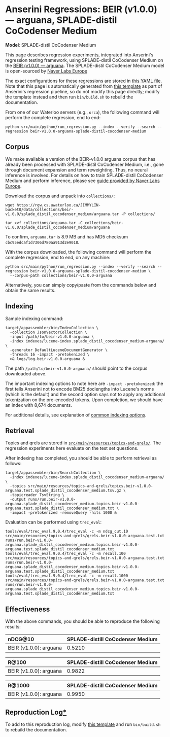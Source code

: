 # Anserini Regressions: BEIR (v1.0.0) &mdash; arguana, SPLADE-distil CoCodenser Medium

**Model**: SPLADE-distil CoCodenser Medium

This page describes regression experiments, integrated into Anserini's regression testing framework, using SPLADE-distil CoCodenser Medium on the [BEIR (v1.0.0) &mdash; arguana](http://beir.ai/).
The SPLADE-distil CoCodenser Medium model is open-sourced by [Naver Labs Europe](https://europe.naverlabs.com/research/machine-learning-and-optimization/splade-models)

The exact configurations for these regressions are stored in [this YAML file](../src/main/resources/regression/beir-v1.0.0-arguana-splade-distil-cocodenser-medium.yaml).
Note that this page is automatically generated from [this template](../src/main/resources/docgen/templates/beir-v1.0.0-arguana-splade-distil-cocodenser-medium.template) as part of Anserini's regression pipeline, so do not modify this page directly; modify the template instead and then run `bin/build.sh` to rebuild the documentation.

From one of our Waterloo servers (e.g., `orca`), the following command will perform the complete regression, end to end:

```
python src/main/python/run_regression.py --index --verify --search --regression beir-v1.0.0-arguana-splade-distil-cocodenser-medium
```

## Corpus

We make available a version of the BEIR-v1.0.0 arguana corpus that has already been processed with SPLADE-distil CoCodenser Medium, i.e., gone through document expansion and term reweighting.
Thus, no neural inference is involved.
For details on how to train SPLADE-distil CoCodenser Medium and perform inference, please see [guide provided by Naver Labs Europe](https://github.com/naver/splade/tree/main/anserini_evaluation).

Download the corpus and unpack into `collections/`:

```
wget https://rgw.cs.uwaterloo.ca/JIMMYLIN-bucket0/data/collections/beir-v1.0.0/splade_distil_cocodenser_medium/arguana.tar -P collections/

tar xvf collections/arguana.tar -C collections/beir-v1.0.0/splade_distil_cocodenser_medium/arguana
```

To confirm, `arguana.tar` is 8.9 MB and has MD5 checksum `cbc95edcaf1d7306d780aa913d2e9018`.

With the corpus downloaded, the following command will perform the complete regression, end to end, on any machine:

```
python src/main/python/run_regression.py --index --verify --search --regression beir-v1.0.0-arguana-splade-distil-cocodenser-medium \
  --corpus-path collections/beir-v1.0.0-arguana
```

Alternatively, you can simply copy/paste from the commands below and obtain the same results.

## Indexing

Sample indexing command:

```
target/appassembler/bin/IndexCollection \
  -collection JsonVectorCollection \
  -input /path/to/beir-v1.0.0-arguana \
  -index indexes/lucene-index.splade_distil_cocodenser_medium-arguana/ \
  -generator DefaultLuceneDocumentGenerator \
  -threads 16 -impact -pretokenized \
  >& logs/log.beir-v1.0.0-arguana &
```

The path `/path/to/beir-v1.0.0-arguana/` should point to the corpus downloaded above.

The important indexing options to note here are `-impact -pretokenized`: the first tells Anserini not to encode BM25 doclengths into Lucene's norms (which is the default) and the second option says not to apply any additional tokenization on the pre-encoded tokens.
Upon completion, we should have an index with 8,674 documents.

For additional details, see explanation of [common indexing options](common-indexing-options.md).

## Retrieval

Topics and qrels are stored in [`src/main/resources/topics-and-qrels/`](../src/main/resources/topics-and-qrels/).
The regression experiments here evaluate on the test set questions.

After indexing has completed, you should be able to perform retrieval as follows:

```
target/appassembler/bin/SearchCollection \
  -index indexes/lucene-index.splade_distil_cocodenser_medium-arguana/ \
  -topics src/main/resources/topics-and-qrels/topics.beir-v1.0.0-arguana.test.splade_distil_cocodenser_medium.tsv.gz \
  -topicreader TsvString \
  -output runs/run.beir-v1.0.0-arguana.splade_distil_cocodenser_medium.topics.beir-v1.0.0-arguana.test.splade_distil_cocodenser_medium.txt \
  -impact -pretokenized -removeQuery -hits 1000 &
```

Evaluation can be performed using `trec_eval`:

```
tools/eval/trec_eval.9.0.4/trec_eval -c -m ndcg_cut.10 src/main/resources/topics-and-qrels/qrels.beir-v1.0.0-arguana.test.txt runs/run.beir-v1.0.0-arguana.splade_distil_cocodenser_medium.topics.beir-v1.0.0-arguana.test.splade_distil_cocodenser_medium.txt
tools/eval/trec_eval.9.0.4/trec_eval -c -m recall.100 src/main/resources/topics-and-qrels/qrels.beir-v1.0.0-arguana.test.txt runs/run.beir-v1.0.0-arguana.splade_distil_cocodenser_medium.topics.beir-v1.0.0-arguana.test.splade_distil_cocodenser_medium.txt
tools/eval/trec_eval.9.0.4/trec_eval -c -m recall.1000 src/main/resources/topics-and-qrels/qrels.beir-v1.0.0-arguana.test.txt runs/run.beir-v1.0.0-arguana.splade_distil_cocodenser_medium.topics.beir-v1.0.0-arguana.test.splade_distil_cocodenser_medium.txt
```

## Effectiveness

With the above commands, you should be able to reproduce the following results:

| nDCG@10                                                                                                      | SPLADE-distill CoCodenser Medium|
|:-------------------------------------------------------------------------------------------------------------|-----------|
| BEIR (v1.0.0): arguana                                                                                       | 0.5210    |


| R@100                                                                                                        | SPLADE-distill CoCodenser Medium|
|:-------------------------------------------------------------------------------------------------------------|-----------|
| BEIR (v1.0.0): arguana                                                                                       | 0.9822    |


| R@1000                                                                                                       | SPLADE-distill CoCodenser Medium|
|:-------------------------------------------------------------------------------------------------------------|-----------|
| BEIR (v1.0.0): arguana                                                                                       | 0.9950    |


## Reproduction Log[*](reproducibility.md)

To add to this reproduction log, modify [this template](../src/main/resources/docgen/templates/beir-v1.0.0-arguana-splade-distil-cocodenser-medium.template) and run `bin/build.sh` to rebuild the documentation.
